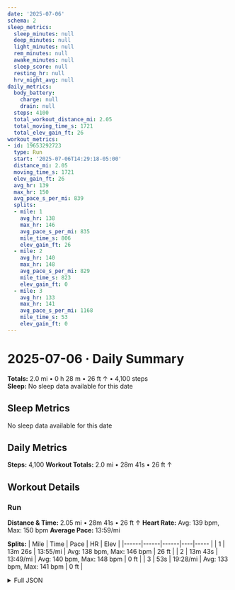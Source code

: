 ```yaml
---
date: '2025-07-06'
schema: 2
sleep_metrics:
  sleep_minutes: null
  deep_minutes: null
  light_minutes: null
  rem_minutes: null
  awake_minutes: null
  sleep_score: null
  resting_hr: null
  hrv_night_avg: null
daily_metrics:
  body_battery:
    charge: null
    drain: null
  steps: 4100
  total_workout_distance_mi: 2.05
  total_moving_time_s: 1721
  total_elev_gain_ft: 26
workout_metrics:
- id: 19653292723
  type: Run
  start: '2025-07-06T14:29:18-05:00'
  distance_mi: 2.05
  moving_time_s: 1721
  elev_gain_ft: 26
  avg_hr: 139
  max_hr: 150
  avg_pace_s_per_mi: 839
  splits:
  - mile: 1
    avg_hr: 138
    max_hr: 146
    avg_pace_s_per_mi: 835
    mile_time_s: 806
    elev_gain_ft: 26
  - mile: 2
    avg_hr: 140
    max_hr: 148
    avg_pace_s_per_mi: 829
    mile_time_s: 823
    elev_gain_ft: 0
  - mile: 3
    avg_hr: 133
    max_hr: 141
    avg_pace_s_per_mi: 1168
    mile_time_s: 53
    elev_gain_ft: 0
---
```

# 2025-07-06 · Daily Summary
**Totals:** 2.0 mi • 0 h 28 m • 26 ft ↑ • 4,100 steps  
**Sleep:** No sleep data available for this date

## Sleep Metrics
No sleep data available for this date

## Daily Metrics
**Steps:** 4,100
**Workout Totals:** 2.0 mi • 28m 41s • 26 ft ↑

## Workout Details
### Run
**Distance & Time:** 2.05 mi • 28m 41s • 26 ft ↑
**Heart Rate:** Avg: 139 bpm, Max: 150 bpm
**Average Pace:** 13:59/mi

**Splits:**
| Mile | Time | Pace | HR | Elev |
|------|------|------|----|----- |
| 1 | 13m 26s | 13:55/mi | Avg: 138 bpm, Max: 146 bpm | 26 ft |
| 2 | 13m 43s | 13:49/mi | Avg: 140 bpm, Max: 148 bpm | 0 ft |
| 3 | 53s | 19:28/mi | Avg: 133 bpm, Max: 141 bpm | 0 ft |


<details>
<summary>Full JSON</summary>

```json
{
  "date": "2025-07-06",
  "schema": 2,
  "sleep_metrics": {
    "sleep_minutes": null,
    "deep_minutes": null,
    "light_minutes": null,
    "rem_minutes": null,
    "awake_minutes": null,
    "sleep_score": null,
    "resting_hr": null,
    "hrv_night_avg": null
  },
  "daily_metrics": {
    "body_battery": {
      "charge": null,
      "drain": null
    },
    "steps": 4100,
    "total_workout_distance_mi": 2.05,
    "total_moving_time_s": 1721,
    "total_elev_gain_ft": 26
  },
  "workout_metrics": [
    {
      "id": 19653292723,
      "type": "Run",
      "start": "2025-07-06T14:29:18-05:00",
      "distance_mi": 2.05,
      "moving_time_s": 1721,
      "elev_gain_ft": 26,
      "avg_hr": 139,
      "max_hr": 150,
      "avg_pace_s_per_mi": 839,
      "splits": [
        {
          "mile": 1,
          "avg_hr": 138,
          "max_hr": 146,
          "avg_pace_s_per_mi": 835,
          "mile_time_s": 806,
          "elev_gain_ft": 26
        },
        {
          "mile": 2,
          "avg_hr": 140,
          "max_hr": 148,
          "avg_pace_s_per_mi": 829,
          "mile_time_s": 823,
          "elev_gain_ft": 0
        },
        {
          "mile": 3,
          "avg_hr": 133,
          "max_hr": 141,
          "avg_pace_s_per_mi": 1168,
          "mile_time_s": 53,
          "elev_gain_ft": 0
        }
      ]
    }
  ]
}
```
</details>
